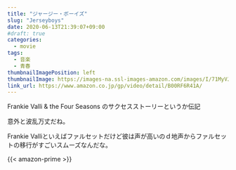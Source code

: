 ```yaml
---
title: "ジャージー・ボーイズ"
slug: "Jerseyboys"
date: 2020-06-13T21:39:07+09:00
#draft: true
categories:
  - movie
tags:
  - 音楽
  - 青春
thumbnailImagePosition: left
thumbnailImage: https://images-na.ssl-images-amazon.com/images/I/71MyVJjRRwL._SX600_.jpg
link_url: https://www.amazon.co.jp/gp/video/detail/B00RF6R41A/
---
```

Frankie Valli & the Four Seasons のサクセスストーリーというか伝記
<!--more-->
意外と波乱万丈だね。

Frankie Valliといえばファルセットだけど彼は声が高いのｄ地声からファルセットの移行がすごいスムーズなんだな。

{{< amazon-prime >}}
